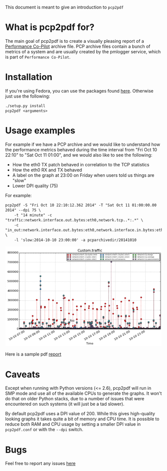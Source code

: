 This document is meant to give an introduction to `pcp2pdf`

What is pcp2pdf for?
====================

The main goal of pcp2pdf is to create a visually pleasing report of a
[Performance Co-Pilot](http://pcp.io) archive file. PCP archive files
contain a bunch of metrics of a system and are usually created by the
pmlogger service, which is part of `Performance Co-Pilot`.

Installation
============
If you're using Fedora, you can use the packages found [here](http://acksyn.org/files/rpms/pcp2pdf/).
Otherwise just use the following:

    ./setup.py install
    pcp2pdf <arguments>

Usage examples
==============

For example if we have a PCP archive and we would like to understand how
the performance metrics behaved during the time interval from "Fri Oct
10 22:10" to "Sat Oct 11 01:00", and we would also like to see the
following:

-   How the eth0 TX patch behaved in correlation to the TCP statistics
-   How the eth0 RX and TX behaved
-   A label on the graph at 23:00 on Friday when users told us things
    are "slow"
-   Lower DPI quality (75)

For example:

    pcp2pdf -S "Fri Oct 10 22:10:12.362 2014" -T "Sat Oct 11 01:00:00.00 2014" --dpi 75 \
        -t "14 minute" -c "traffic:network.interface.out.bytes:eth0,network.tcp..*:.*" \
        -c "in_out:network.interface.out.bytes:eth0,network.interface.in.bytes:eth0" \
        -l 'slow:2014-10-10 23:00:00' -a pcparchivedir/20141010

![image](docs/pcp2pdf-screenshot-1.png)

Here is a sample pdf [report](http://acksyn.org/software/pcp2pdf/output.pdf)

Caveats
=======

Except when running with Python versions (\<= 2.6), pcp2pdf will run in
SMP mode and use all of the available CPUs to generate the graphs. It
won't do that on older Python stacks, due to a number of issues that
were encountered on such systems (it will just be a tad slower).

By default pcp2pdf uses a DPI value of 200. While this gives
high-quality looking graphs it takes quite a bit of memory and CPU time.
It is possible to reduce both RAM and CPU usage by setting a smaller DPI
value in `pcp2pdf.conf` or with the `--dpi` switch.

Bugs
====

Feel free to report any issues
[here](https://github.com/mbaldessari/pcp2pdf/issues)
